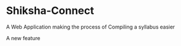 # Shiksha-Connect

A Web Application making the process of Compiling a syllabus easier

A new feature
